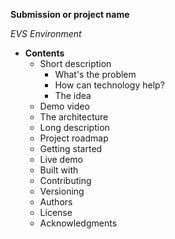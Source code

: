 **Submission or project name**

_EVS Environment_ 

* **Contents**	
	+ Short description
	  	* What's the problem 
	 	* How can technology help?
	 	* The idea
	+ Demo video
	+ The architecture
	+ Long description
	+ Project roadmap
	+ Getting started
	+ Live demo
	+ Built with
	+ Contributing
	+ Versioning
	+ Authors
	+ License
	+ Acknowledgments











